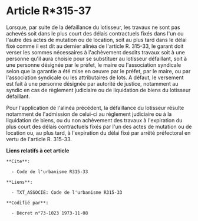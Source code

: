 # Article R*315-37

Lorsque, par suite de la défaillance du lotisseur, les travaux ne sont pas achevés soit dans le plus court des délais
contractuels fixés dans l'un ou l'autre des actes de mutation ou de location, soit au plus tard dans le délai fixé comme il
est dit au dernier alinéa de l'article R. 315-33, le garant doit verser les sommes nécessaires à l'achèvement desdits travaux
soit à une personne qu'il aura choisie pour se substituer au lotisseur défaillant, soit à une personne désignée par le
préfet, le maire ou l'association syndicale selon que la garantie a été mise en oeuvre par le préfet, par le maire, ou par
l'association syndicale ou les attributaires de lots. A défaut, le versement est fait à une personne désignée par autorité de
justice, notamment au syndic en cas de règlement judiciaire ou de liquidation de biens du lotisseur défaillant.

Pour l'application de l'alinéa précédent, la défaillance du lotisseur résulte notamment de l'admission de celui-ci au
règlement judiciaire ou à la liquidation de biens, ou du non achèvement des travaux à l'expiration du plus court des délais
contractuels fixés par l'un des actes de mutation ou de location ou, au plus tard, à l'expiration du délai fixé par arrêté
préfectoral en vertu de l'article R. 315-33.

**Liens relatifs à cet article**

	**Cite**:

	  - Code de l'urbanisme R315-33

	**Liens**:

	  - TXT_ASSOCIE: Code de l'urbanisme R315-33

	**Codifié par**:

	  - Décret n°73-1023 1973-11-08

